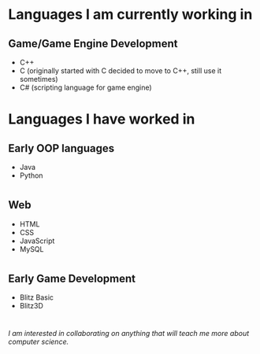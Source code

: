 # Languages I am currently working in
## Game/Game Engine Development
+ C++
+ C (originally started with C decided to move to C++, still use it sometimes)
+ C# (scripting language for game engine)
#
# Languages I have worked in
## Early OOP languages
+ Java
+ Python
#
## Web
+ HTML
+ CSS
+ JavaScript
+ MySQL
#
## Early Game Development 
+ Blitz Basic
+ Blitz3D

#

*I am interested in collaborating on anything that will teach me more about computer science.*

